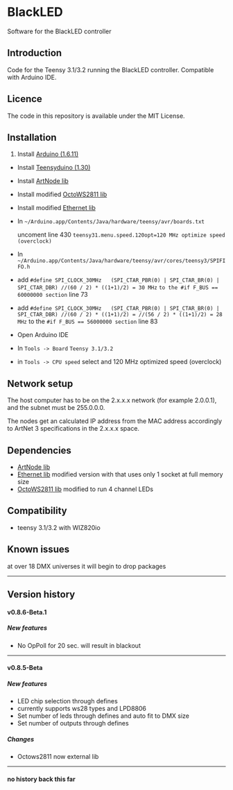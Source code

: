 # BlackLED
Software for the BlackLED controller

## Introduction
Code for the Teensy 3.1/3.2 running the BlackLED controller. Compatible with Arduino IDE.

## Licence
The code in this repository is available under the MIT License.

## Installation
1. Install [Arduino (1.6.11)](https://www.arduino.cc/en/Main/OldSoftwareReleases#previous)
- Install [Teensyduino (1.30)](https://www.pjrc.com/teensy/td_download.html)
- Install [ArtNode lib](https://github.com/vertigo-dk/ArtNode)
- Install modified [OctoWS2811 lib](https://github.com/PaulStoffregen/OctoWS2811)
- Install modified [Ethernet lib](https://github.com/alex-Arc/Ethernet/tree/LTS-BlackLed)
- In ```~/Arduino.app/Contents/Java/hardware/teensy/avr/boards.txt```

	uncoment line 430 ```teensy31.menu.speed.120opt=120 MHz optimize speed (overclock)```
- In ```~/Arduino.app/Contents/Java/hardware/teensy/avr/cores/teensy3/SPIFIFO.h```
 - add ```#define SPI_CLOCK_30MHz   (SPI_CTAR_PBR(0) | SPI_CTAR_BR(0) | SPI_CTAR_DBR) //(60 / 2) * ((1+1)/2) = 30 MHz``` ```to the #if F_BUS == 60000000 section``` line 73
 - add ```#define SPI_CLOCK_30MHz   (SPI_CTAR_PBR(0) | SPI_CTAR_BR(0) | SPI_CTAR_DBR) //(60 / 2) * ((1+1)/2) = //(56 / 2) * ((1+1)/2) = 28 MHz``` to the ```#if F_BUS == 56000000 section``` line 83

- Open Arduino IDE
 - In ```Tools -> Board```  ```Teensy 3.1/3.2```
 - in ```Tools -> CPU speed``` select
	and 120 MHz optimized speed (overclock)

## Network setup
The host computer has to be on the 2.x.x.x network (for example 2.0.0.1), and the subnet must be 255.0.0.0.

The nodes get an calculated IP address from the MAC address accordingly to ArtNet 3 specifications in the 2.x.x.x space.

## Dependencies
- [ArtNode lib](https://github.com/vertigo-dk/ArtNode)
- [Ethernet lib](https://github.com/alex-Arc/Ethernet/tree/LTS-BlackLed)
	modified version with that uses only 1 socket at full memory size
- [OctoWS2811 lib](https://github.com/PaulStoffregen/OctoWS2811) modified to run 4 channel LEDs


## Compatibility
- teensy 3.1/3.2 with WIZ820io

## Known issues
at over 18 DMX universes it will begin to drop packages

---

## Version history

#### v0.8.6-Beta.1
##### New features
- No OpPoll for 20 sec. will result in blackout

---

#### v0.8.5-Beta
##### New features
- LED chip selection through defines
 - currently supports ws28 types and LPD8806
- Set number of leds through defines and auto fit to DMX size
- Set number of outputs through defines

##### Changes
- Octows2811 now external lib

---

#### no history back this far
